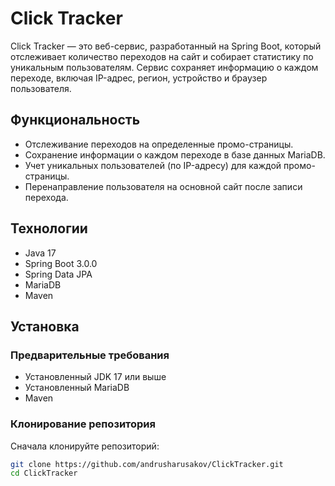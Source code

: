 # Click Tracker

Click Tracker — это веб-сервис, разработанный на Spring Boot, который отслеживает количество переходов на сайт и собирает статистику по уникальным пользователям. Сервис сохраняет информацию о каждом переходе, включая IP-адрес, регион, устройство и браузер пользователя.

## Функциональность

- Отслеживание переходов на определенные промо-страницы.
- Сохранение информации о каждом переходе в базе данных MariaDB.
- Учет уникальных пользователей (по IP-адресу) для каждой промо-страницы.
- Перенаправление пользователя на основной сайт после записи перехода.

## Технологии

- Java 17
- Spring Boot 3.0.0
- Spring Data JPA
- MariaDB
- Maven

## Установка

### Предварительные требования

- Установленный JDK 17 или выше
- Установленный MariaDB
- Maven

### Клонирование репозитория

Сначала клонируйте репозиторий:

```bash
git clone https://github.com/andrusharusakov/ClickTracker.git
cd ClickTracker
```
